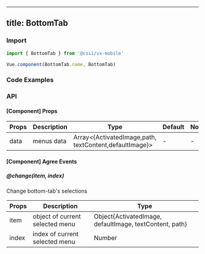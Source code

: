
---
title: BottomTab
---

### Import

```javascript
import { BottomTab } from '@csii/vx-mobile'

Vue.component(BottomTab.name, BottomTab)
```

### Code Examples
<!-- DEMO -->

### API

#### [Component] Props
|Props | Description | Type | Default | Note|
|----|-----|------|------|------|
|data|menus data|Array<{ActivatedImage,path, textContent,defaultImage}>	|-|-|

#### [Component] Agree Events

##### @change(item, index)
Change bottom-tab's selections

|Props | Description | Type|
|----|-----|------|
|item|object of current selected menu|Object{ActivatedImage, defaultImage, textContent, path}|
|index|index of current selected menu|Number|
